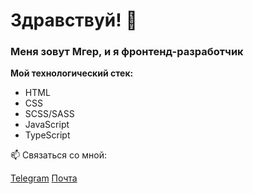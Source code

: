 # Здравствуй!  👋
### Меня зовут Мгер, и я фронтенд-разработчик

**Мой технологический стек:** 
* HTML
* CSS 
* SCSS/SASS 
* JavaScript
* TypeScript


📫 Связаться со мной: 

[Telegram](https://t.me/avagyanmher) 
[Почта](avagyanmher04@gmail.com)


<!--
**avagyanmher/avagyanmher** is a ✨ _special_ ✨ repository because its `README.md` (this file) appears on your GitHub profile.

Here are some ideas to get you started:

- 🔭 I’m currently working on ...
- 🌱 I’m currently learning ...
- 👯 I’m looking to collaborate on ...
- 🤔 I’m looking for help with ...
- 💬 Ask me about ...
- 📫 How to reach me: ...
- 😄 Pronouns: ...
- ⚡ Fun fact: ...
-->
